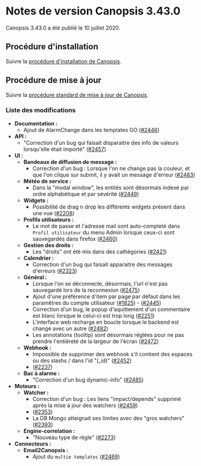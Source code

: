 # Notes de version Canopsis 3.43.0

Canopsis 3.43.0 a été publié le 10 juillet 2020.

## Procédure d'installation

Suivre la [procédure d'installation de Canopsis](../guide-administration/installation/index.md).

## Procédure de mise à jour

Suivre la [procédure standard de mise à jour de Canopsis](../guide-administration/mise-a-jour/index.md).

### Liste des modifications

*  **Documentation :**
    * Ajout de AlarmChange dans les templates GO ([#2446](https://git.canopsis.net/canopsis/canopsis/-/issues/2446))
*  **API :**
    * "Correction d'un bug qui faisait disparaitre des info de valeurs lorsqu'elle était importé" ([#2457](https://git.canopsis.net/canopsis/canopsis/-/issues/2457))
*  **UI :**
    *   **Bandeaux de diffusion de message :**
        * Correction d'un bug : Lorsque l'on ne change pas la couleur, et que l'on clique sur submit, il y avait un message d'erreur ([#2483](https://git.canopsis.net/canopsis/canopsis/-/issues/2483))
    *   **Météo de service :**
        * Dans la "modal window", les entités sont désormais indexé par ordre alphabétique et par sévérité ([#2449](https://git.canopsis.net/canopsis/canopsis/-/issues/2449))
    *   **Widgets :**
        * Possibilité de drag n drop les différents widgets présent dans une vue ([#2208](https://git.canopsis.net/canopsis/canopsis/-/issues/2208))
    *   **Profils utilisateurs :**
        * Le mot de passe et l'adresse mail sont auto-completé dans `Profil utilisateur` du menu Admin lorsque ceux-ci sont sauvegardés dans firefox ([#2460](https://git.canopsis.net/canopsis/canopsis/-/issues/2460))
    *   **Gestion des droits :**
        * Les "droits" ont été mis dans des cathégories ([#2421](https://git.canopsis.net/canopsis/canopsis/-/issues/2421))
    *   **Calendrier :**
        * Correction d'un bug qui faisait apparaitre des messages d'erreurs ([#2323](https://git.canopsis.net/canopsis/canopsis/-/issues/2323))
    * **Général :**
        * Lorsque l'on se déconnecte, désormais, l'url n'est pas sauvegardé lors de la reconnexion ([#2475](https://git.canopsis.net/canopsis/canopsis/-/issues/2475))
        * Ajout d'une préférence d'item par page par défaut dans les paramêtres du compte utilisateur ([#1825](https://git.canopsis.net/canopsis/canopsis/-/issues/1825)) - ([#2445](https://git.canopsis.net/canopsis/canopsis/-/issues/2245))
        * Correction d'un bug, le popup d'aquittement d'un commentaire est blanc lorsque le celui-ci est trop long ([#2251](https://git.canopsis.net/canopsis/canopsis/-/issues/2251))
        * L'interface web recharge en boucle lorsque le backend est changé avec un autre ([#2482](https://git.canopsis.net/canopsis/canopsis/-/issues/2482))
        * Les annotations (tooltip) sont désormais réglées pour ne pas prendre l'entièreté de la largeur de l'écran ([#2472](https://git.canopsis.net/canopsis/canopsis/-/issues/2472))
    *   **Webhook :**
        * Impossible de supprimer des webhook s'il contient des espaces ou des slashs / dans l'id "(_id)" ([#2452](https://git.canopsis.net/canopsis/canopsis/-/issues/2452))
        * ([#2237](https://git.canopsis.net/canopsis/canopsis/-/issues/2237))
    *   **Bac à alarme :**
        * "Correction d'un bug dynamic-info" ([#2485](https://git.canopsis.net/canopsis/canopsis/-/issues/2485))        
*  **Moteurs :**
    *   **Watcher :**
        * Correction d'un bug : Les liens "impact/depends" supprimé après la mise à jour des watchers ([#2459](https://git.canopsis.net/canopsis/canopsis/-/issues/2459))
        * ([#2353](https://git.canopsis.net/canopsis/canopsis/-/issues/2353))
        * La DB Mongo atteignait ses limites avec des "gros watchers" ([#2393](https://git.canopsis.net/canopsis/canopsis/-/issues/2393))
    *   **Engine-correlation :**
        * "Nouveau type de règle" ([#2273](https://git.canopsis.net/canopsis/canopsis/-/issues/2273))
*  **Connecteurs :**
    *   **Email2Canopsis :**
        * Ajout du `multie templates` ([#2469](https://git.canopsis.net/canopsis/canopsis/-/issues/2469))